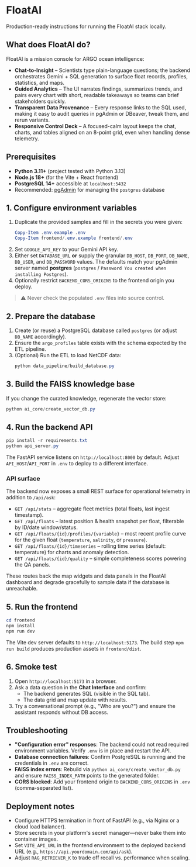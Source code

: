# FloatAI

Production-ready instructions for running the FloatAI stack locally.

## What does FloatAI do?

FloatAI is a mission console for ARGO ocean intelligence:

- **Chat-to-Insight** – Scientists type plain-language questions; the backend orchestrates Gemini + SQL generation to surface float records, profiles, statistics, and maps.
- **Guided Analytics** – The UI narrates findings, summarizes trends, and pairs every chart with short, readable takeaways so teams can brief stakeholders quickly.
- **Transparent Data Provenance** – Every response links to the SQL used, making it easy to audit queries in pgAdmin or DBeaver, tweak them, and rerun variants.
- **Responsive Control Deck** – A focused-calm layout keeps the chat, charts, and tables aligned on an 8-point grid, even when handling dense telemetry.

## Prerequisites

- **Python 3.11+** (project tested with Python 3.13)
- **Node.js 18+** (for the Vite + React frontend)
- **PostgreSQL 14+** accessible at `localhost:5432`
- Recommended: [pgAdmin](https://www.pgadmin.org/) for managing the `postgres` database

## 1. Configure environment variables

1. Duplicate the provided samples and fill in the secrets you were given:
   ```powershell
   Copy-Item .env.example .env
   Copy-Item frontend/.env.example frontend/.env
   ```
2. Set `GOOGLE_API_KEY` to your Gemini API key.
3. Either set `DATABASE_URL` **or** supply the granular `DB_HOST`, `DB_PORT`, `DB_NAME`, `DB_USER`, and `DB_PASSWORD` values. The defaults match your pgAdmin server named **postgres** (`postgres` / `Password You created when installing Postgres`).
4. Optionally restrict `BACKEND_CORS_ORIGINS` to the frontend origin you deploy.

> ⚠️ Never check the populated `.env` files into source control.

## 2. Prepare the database

1. Create (or reuse) a PostgreSQL database called `postgres` (or adjust `DB_NAME` accordingly).
2. Ensure the `argo_profiles` table exists with the schema expected by the ETL pipeline.
3. (Optional) Run the ETL to load NetCDF data:
   ```powershell
   python data_pipeline/build_database.py
   ```

## 3. Build the FAISS knowledge base

If you change the curated knowledge, regenerate the vector store:
```powershell
python ai_core/create_vector_db.py
```

## 4. Run the backend API

```powershell
pip install -r requirements.txt
python api_server.py
```

The FastAPI service listens on `http://localhost:8000` by default. Adjust `API_HOST`/`API_PORT` in `.env` to deploy to a different interface.

### API surface

The backend now exposes a small REST surface for operational telemetry in addition to `/api/ask`:

- `GET /api/stats` – aggregate fleet metrics (total floats, last ingest timestamp).
- `GET /api/floats` – latest position & health snapshot per float, filterable by ID/date window/status.
- `GET /api/floats/{id}/profiles/{variable}` – most recent profile curve for the given float (`temperature`, `salinity`, or `pressure`).
- `GET /api/floats/{id}/timeseries` – rolling time series (default: temperature) for charts and anomaly detection.
- `GET /api/floats/{id}/quality` – simple completeness scores powering the QA panels.

These routes back the map widgets and data panels in the FloatAI dashboard and degrade gracefully to sample data if the database is unreachable.

## 5. Run the frontend

```powershell
cd frontend
npm install
npm run dev
```

The Vite dev server defaults to `http://localhost:5173`. The build step `npm run build` produces production assets in `frontend/dist`.

## 6. Smoke test

1. Open `http://localhost:5173` in a browser.
2. Ask a data question in the **Chat Interface** and confirm:
   - The backend generates SQL (visible in the SQL tab).
   - The data grid and map update with results.
3. Try a conversational prompt (e.g., "Who are you?") and ensure the assistant responds without DB access.

## Troubleshooting

- **"Configuration error" responses**: The backend could not read required environment variables. Verify `.env` is in place and restart the API.
- **Database connection failures**: Confirm PostgreSQL is running and the credentials in `.env` are correct.
- **FAISS index errors**: Rebuild via `python ai_core/create_vector_db.py` and ensure `FAISS_INDEX_PATH` points to the generated folder.
- **CORS blocked**: Add your frontend origin to `BACKEND_CORS_ORIGINS` in `.env` (comma-separated list).

## Deployment notes

- Configure HTTPS termination in front of FastAPI (e.g., via Nginx or a cloud load balancer).
- Store secrets in your platform's secret manager—never bake them into container images.
- Set `VITE_API_URL` in the frontend environment to the deployed backend URL (e.g., `https://api.yourdomain.com/api/ask`).
- Adjust `RAG_RETRIEVER_K` to trade off recall vs. performance when scaling.
